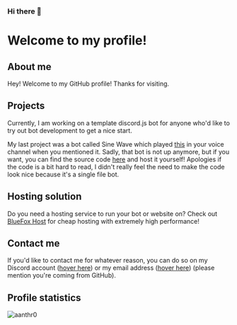 ### Hi there 👋

# Welcome to my profile!

## About me
Hey! Welcome to my GitHub profile! Thanks for visiting.

## Projects
Currently, I am working on a template discord.js bot for anyone who'd like to try out bot development to get a nice start.

My last project was a bot called Sine Wave which played [this](https://www.youtube.com/watch?v=x0-c4l_tcTQ&ab_channel=Ryen) in your voice channel when you mentioned it.
Sadly, that bot is not up anymore, but if you want, you can find the source code [here](https://github.com/aanthr0/sine-wave) and host it yourself!
Apologies if the code is a bit hard to read, I didn't really feel the need to make the code look nice because it's a single file bot.

## Hosting solution
Do you need a hosting service to run your bot or website on?
Check out [BlueFox Host](https://bluefoxhost.com/) for cheap hosting with extremely high performance!

## Contact me
If you'd like to contact me for whatever reason, you can do so on my Discord account ([hover here](https://discord.com/ "aanthr0#7001")) or my email address ([hover here](https://mail.google.com/ "anthromadayt@gmail.com")) (please mention you're coming from GitHub).

## Profile statistics
![aanthr0](https://github-readme-stats.vercel.app/api?username=aanthr0&hide=prs&count_private=true&show_icons=true&title_color=c9d1d9&text_color=c9d1d9&icon_color=6e7681&bg_color=0d1117&locale=en)
